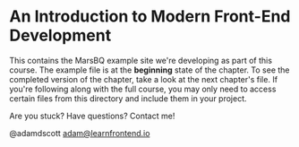 # An Introduction to Modern Front-End Development

This contains the MarsBQ example site we're developing as part of this course. The example file is at the **beginning** state of the chapter. To see the completed version of the chapter, take a look at the next chapter's file. If you're following along with the full course, you may only need to access certain files from this directory and include them in your project.

Are you stuck? Have questions? Contact me!

@adamdscott
adam@learnfrontend.io
